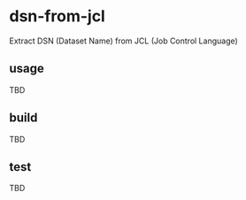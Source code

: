 # dsn-from-jcl
Extract DSN (Dataset Name) from JCL (Job Control Language)

## usage
TBD

## build
TBD

## test
TBD
